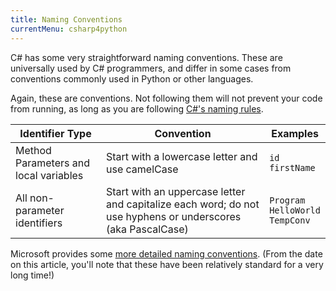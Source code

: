 ```yaml
---
title: Naming Conventions
currentMenu: csharp4python
---
```


C# has some very straightforward naming conventions. These are universally used by C# programmers, and differ in some cases from conventions commonly used in Python or other languages.

Again, these are conventions. Not following them will not prevent your code from running, as long as you are following [C#'s naming rules](https://msdn.microsoft.com/en-us/library/aa664670(v=vs.71).aspx).

Identifier Type | Convention | Examples
|---------------|------------|----------|
Method Parameters and local variables | Start with a lowercase letter and use camelCase | `id` <br> `firstName`
All non-parameter identifiers | Start with an uppercase letter and capitalize each word; do not use hyphens or underscores (aka PascalCase) | `Program` <br> `HelloWorld` <br> `TempConv`

Microsoft provides some [more detailed naming conventions](https://msdn.microsoft.com/en-us/library/ms229002.aspx). (From the date on this article, you'll note that these have been relatively standard for a very long time!)
